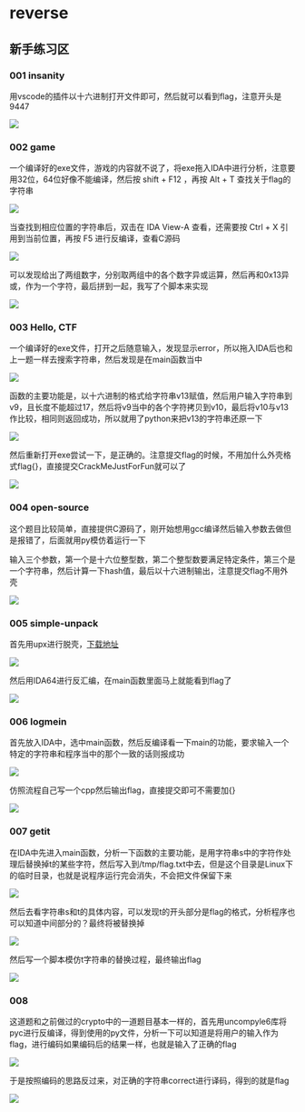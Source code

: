 # reverse


## 新手练习区

### 001 insanity

用vscode的插件以十六进制打开文件即可，然后就可以看到flag，注意开头是9447

![](reverse_new_001_1.png)


### 002 game

一个编译好的exe文件，游戏的内容就不说了，将exe拖入IDA中进行分析，注意要用32位，64位好像不能编译，然后按 shift + F12 ，再按 Alt + T 查找关于flag的字符串

![](reverse_new_002_1.png)

当查找到相应位置的字符串后，双击在 IDA View-A 查看，还需要按 Ctrl + X 引用到当前位置，再按 F5 进行反编译，查看C源码

![](reverse_new_002_2.png)

可以发现给出了两组数字，分别取两组中的各个数字异或运算，然后再和0x13异或，作为一个字符，最后拼到一起，我写了个脚本来实现

![](reverse_new_002_3.png)


### 003 Hello, CTF

一个编译好的exe文件，打开之后随意输入，发现显示error，所以拖入IDA后也和上一题一样去搜索字符串，然后发现是在main函数当中

![](reverse_new_003_1.png)

函数的主要功能是，以十六进制的格式给字符串v13赋值，然后用户输入字符串到v9，且长度不能超过17，然后将v9当中的各个字符拷贝到v10，最后将v10与v13作比较，相同则返回成功，所以就用了python来把v13的字符串还原一下

![](reverse_new_003_2.png)

然后重新打开exe尝试一下，是正确的。注意提交flag的时候，不用加什么外壳格式flag{}，直接提交CrackMeJustForFun就可以了

![](reverse_new_003_3.png)


### 004 open-source

这个题目比较简单，直接提供C源码了，刚开始想用gcc编译然后输入参数去做但是报错了，后面就用py模仿着运行一下

输入三个参数，第一个是十六位整型数，第二个整型数要满足特定条件，第三个是一个字符串，然后计算一下hash值，最后以十六进制输出，注意提交flag不用外壳

![](reverse_new_004_1.png)


### 005 simple-unpack

首先用upx进行脱壳，[下载地址](https://github.com/upx/upx/releases)

![](reverse_new_005_1.png)

然后用IDA64进行反汇编，在main函数里面马上就能看到flag了

![](reverse_new_005_2.png)


### 006 logmein

首先放入IDA中，选中main函数，然后反编译看一下main的功能，要求输入一个特定的字符串和程序当中的那个一致的话则报成功

![](reverse_new_006_1.png)

仿照流程自己写一个cpp然后输出flag，直接提交即可不需要加{}

![](reverse_new_006_2.png)


### 007 getit

在IDA中先进入main函数，分析一下函数的主要功能，是用字符串s中的字符作处理后替换掉t的某些字符，然后写入到/tmp/flag.txt中去，但是这个目录是Linux下的临时目录，也就是说程序运行完会消失，不会把文件保留下来

![](reverse_new_007_1.png)

然后去看字符串s和t的具体内容，可以发现t的开头部分是flag的格式，分析程序也可以知道中间部分的？最终将被替换掉

![](reverse_new_007_2.png)

然后写一个脚本模仿t字符串的替换过程，最终输出flag

![](reverse_new_007_3.png)


### 008

这道题和之前做过的crypto中的一道题目基本一样的，首先用uncompyle6库将pyc进行反编译，得到使用的py文件，分析一下可以知道是将用户的输入作为flag，进行编码如果编码后的结果一样，也就是输入了正确的flag

![](reverse_new_008_1.png)

于是按照编码的思路反过来，对正确的字符串correct进行译码，得到的就是flag

![](reverse_new_008_8.png)







